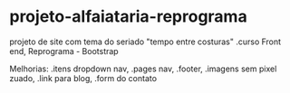 # projeto-alfaiataria-reprograma
projeto de site com tema do seriado "tempo entre costuras" .curso Front end, Reprograma - Bootstrap

Melhorias:
.itens dropdown nav, 
.pages nav,
.footer,
.imagens sem pixel zuado,
.link para blog,
.form do contato

